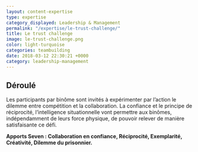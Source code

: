 ```yaml
---
layout: content-expertise
type: expertise
category_displayed: Leadership & Management
permalink: "/expertise/le-trust-challenge/"
title: Le trust challenge
image: le-trust-challenge.png
color: light-turquoise
categories: teambuilding
date: 2018-03-12 22:30:21 +0000
category: leadership-management
---
```


## Déroulé

Les participants par binôme sont invités à expérimenter par l’action le dilemme entre compétition et la collaboration. La confiance et le principe de réciprocité, l’intelligence situationnelle vont permettre aux binômes, indépendamment de leurs force physique, de pouvoir relever de manière satisfaisante ce défi.

**Apports Seven : Collaboration en confiance, Réciprocité, Exemplarité, Créativité, Dilemme du prisonnier.**

